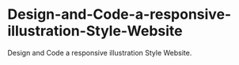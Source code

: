 # Design-and-Code-a-responsive-illustration-Style-Website
Design and Code a responsive illustration Style Website.
